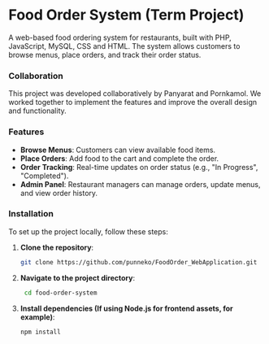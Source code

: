 # Food Order System (Term Project)

A web-based food ordering system for restaurants, built with PHP, JavaScript, MySQL, CSS and HTML. The system allows customers to browse menus, place orders, and track their order status.

### Collaboration
This project was developed collaboratively by Panyarat and Pornkamol. We worked together to implement the features and improve the overall design and functionality.

### Features
- **Browse Menus**: Customers can view available food items.
- **Place Orders**: Add food to the cart and complete the order.
- **Order Tracking**: Real-time updates on order status (e.g., "In Progress", "Completed").
- **Admin Panel**: Restaurant managers can manage orders, update menus, and view order history.

### Installation

To set up the project locally, follow these steps:

1. **Clone the repository**:
   ```bash
   git clone https://github.com/punneko/FoodOrder_WebApplication.git
2. **Navigate to the project directory**:
   ```bash
    cd food-order-system

4. **Install dependencies (If using Node.js for frontend assets, for example)**:
   ```bash
   npm install
